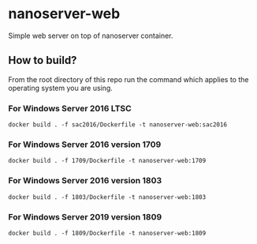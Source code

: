 # nanoserver-web
Simple web server on top of nanoserver container.

## How to build?

From the root directory of this repo run the command which applies to the operating system you are using.

### For Windows Server 2016 LTSC

```
docker build . -f sac2016/Dockerfile -t nanoserver-web:sac2016
```

### For Windows Server 2016 version 1709

```
docker build . -f 1709/Dockerfile -t nanoserver-web:1709
```

### For Windows Server 2016 version 1803

```
docker build . -f 1803/Dockerfile -t nanoserver-web:1803
```

### For Windows Server 2019 version 1809

```
docker build . -f 1809/Dockerfile -t nanoserver-web:1809
```
